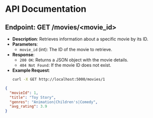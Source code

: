 # API Documentation

## Endpoint: GET /movies/<movie_id>

- **Description**: Retrieves information about a specific movie by its ID.
- **Parameters**:
  - `movie_id` (int): The ID of the movie to retrieve.
- **Response**:
  - `200 OK`: Returns a JSON object with the movie details.
  - `404 Not Found`: If the movie ID does not exist.
- **Example Request**:
  ```bash
  curl -X GET http://localhost:5000/movies/1

```json
{
  "movieId": 1,
  "title": "Toy Story",
  "genres": "Animation|Children's|Comedy",
  "avg_rating": 3.9
}
```
